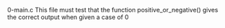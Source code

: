 0-main.c This file must test that the function positive_or_negative() gives the correct output when given a case of 0